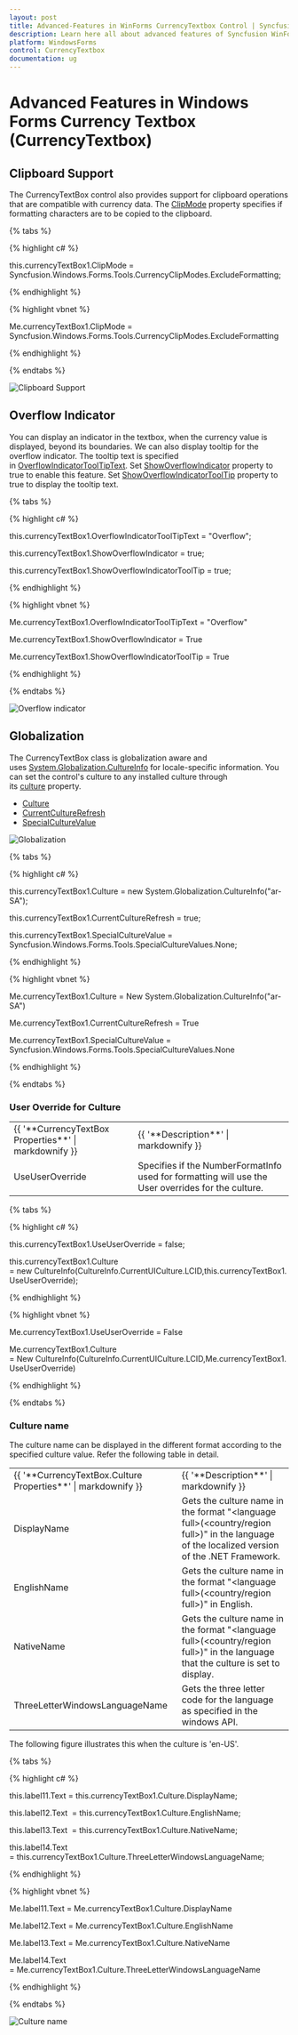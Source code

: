 ```yaml
---
layout: post
title: Advanced-Features in WinForms CurrencyTextbox Control | Syncfusion
description: Learn here all about advanced features of Syncfusion WinForms Currency Textbox (CurrencyTextbox) control and more.
platform: WindowsForms
control: CurrencyTextbox
documentation: ug
---
```


# Advanced Features in Windows Forms Currency Textbox (CurrencyTextbox)

## Clipboard Support

The CurrencyTextBox control also provides support for clipboard operations that are compatible with currency data. The [ClipMode](https://help.syncfusion.com/cr/windowsforms/Syncfusion.Windows.Forms.Tools.NumberTextBoxBase.html#Syncfusion_Windows_Forms_Tools_NumberTextBoxBase_ClipMode) property specifies if formatting characters are to be copied to the clipboard.

{% tabs %}

{% highlight c# %}

this.currencyTextBox1.ClipMode = Syncfusion.Windows.Forms.Tools.CurrencyClipModes.ExcludeFormatting;

{% endhighlight %}

{% highlight vbnet %}

Me.currencyTextBox1.ClipMode = Syncfusion.Windows.Forms.Tools.CurrencyClipModes.ExcludeFormatting

{% endhighlight %}

{% endtabs %}

![Clipboard Support](Overview_images/Overview_img504.png) 



## Overflow Indicator

You can display an indicator in the textbox, when the currency value is displayed, beyond its boundaries. We can also display tooltip for the overflow indicator. The tooltip text is specified in [OverflowIndicatorToolTipText](https://help.syncfusion.com/cr/windowsforms/Syncfusion.Windows.Forms.Tools.TextBoxExt.html#Syncfusion_Windows_Forms_Tools_TextBoxExt_OverflowIndicatorToolTipText). Set [ShowOverflowIndicator](https://help.syncfusion.com/cr/windowsforms/Syncfusion.Windows.Forms.Tools.TextBoxExt.html#Syncfusion_Windows_Forms_Tools_TextBoxExt_ShowOverflowIndicator) property to true to enable this feature. Set [ShowOverflowIndicatorToolTip](https://help.syncfusion.com/cr/windowsforms/Syncfusion.Windows.Forms.Tools.TextBoxExt.html#Syncfusion_Windows_Forms_Tools_TextBoxExt_ShowOverflowIndicatorToolTip) property to true to display the tooltip text.

{% tabs %}

{% highlight c# %}

this.currencyTextBox1.OverflowIndicatorToolTipText = "Overflow";

this.currencyTextBox1.ShowOverflowIndicator = true;

this.currencyTextBox1.ShowOverflowIndicatorToolTip = true;

{% endhighlight %}

{% highlight vbnet %}

Me.currencyTextBox1.OverflowIndicatorToolTipText = "Overflow"

Me.currencyTextBox1.ShowOverflowIndicator = True

Me.currencyTextBox1.ShowOverflowIndicatorToolTip = True

{% endhighlight %}

{% endtabs %}

![Overflow indicator](Overview_images/Overview_img505.png) 

## Globalization

The CurrencyTextBox class is globalization aware and uses [System.Globalization.CultureInfo](https://learn.microsoft.com/en-us/dotnet/api/system.globalization.cultureinfo?view=netframework-4.7.2) for locale-specific information. You can set the control's culture to any installed culture through its [culture](https://help.syncfusion.com/cr/windowsforms/Syncfusion.Windows.Forms.Tools.NumberTextBoxBase.html#Syncfusion_Windows_Forms_Tools_NumberTextBoxBase_Culture) property.

* [Culture](https://help.syncfusion.com/cr/windowsforms/Syncfusion.Windows.Forms.Tools.NumberTextBoxBase.html#Syncfusion_Windows_Forms_Tools_NumberTextBoxBase_Culture)
* [CurrentCultureRefresh](https://help.syncfusion.com/cr/windowsforms/Syncfusion.Windows.Forms.Tools.NumberTextBoxBase.html#Syncfusion_Windows_Forms_Tools_NumberTextBoxBase_CurrentCultureRefresh)
* [SpecialCultureValue](https://help.syncfusion.com/cr/windowsforms/Syncfusion.Windows.Forms.Tools.NumberTextBoxBase.html#Syncfusion_Windows_Forms_Tools_NumberTextBoxBase_SpecialCultureValue)


![Globalization](Overview_images/Overview_img506.png) 

{% tabs %}

{% highlight c# %}



this.currencyTextBox1.Culture = new System.Globalization.CultureInfo("ar-SA");

this.currencyTextBox1.CurrentCultureRefresh = true;

this.currencyTextBox1.SpecialCultureValue = Syncfusion.Windows.Forms.Tools.SpecialCultureValues.None;

{% endhighlight %}

{% highlight vbnet %}



Me.currencyTextBox1.Culture = New System.Globalization.CultureInfo("ar-SA")

Me.currencyTextBox1.CurrentCultureRefresh = True

Me.currencyTextBox1.SpecialCultureValue = Syncfusion.Windows.Forms.Tools.SpecialCultureValues.None

{% endhighlight %}

{% endtabs %}

### User Override for Culture


<table>
<tr>
<td>
{{ '**CurrencyTextBox Properties**' | markdownify }}</td><td>
{{ '**Description**' | markdownify }}</td></tr>
<tr>
<td>
UseUserOverride</td><td>
Specifies if the NumberFormatInfo used for formatting will use the User overrides for the culture.</td></tr>
</table>


{% tabs %}

{% highlight c# %}



this.currencyTextBox1.UseUserOverride = false;

this.currencyTextBox1.Culture = new CultureInfo(CultureInfo.CurrentUICulture.LCID,this.currencyTextBox1.UseUserOverride);

{% endhighlight %}

{% highlight vbnet %}



Me.currencyTextBox1.UseUserOverride = False

Me.currencyTextBox1.Culture = New CultureInfo(CultureInfo.CurrentUICulture.LCID,Me.currencyTextBox1.UseUserOverride)

{% endhighlight %}

{% endtabs %}

### Culture name

The culture name can be displayed in the different format according to the specified culture value. Refer the following table in detail.



<table>
<tr>
<td>
{{ '**CurrencyTextBox.Culture Properties**' | markdownify }}</td><td>
{{ '**Description**' | markdownify }}</td></tr>
<tr>
<td>
DisplayName</td><td>
Gets the culture name in the format "&lt;language full&gt;(&lt;country/region full&gt;)" in the language of the localized version of the .NET Framework.</td></tr>
<tr>
<td>
EnglishName</td><td>
Gets the culture name in the format "&lt;language full&gt;(&lt;country/region full&gt;)" in English.</td></tr>
<tr>
<td>
NativeName</td><td>
Gets the culture name in the format "&lt;language full&gt;(&lt;country/region full&gt;)" in the language that the culture is set to display.</td></tr>
<tr>
<td>
ThreeLetterWindowsLanguageName</td><td>
Gets the three letter code for the language as specified in the windows API.</td></tr>
</table>


The following figure illustrates this when the culture is 'en-US'.

{% tabs %}

{% highlight c# %}



this.label11.Text = this.currencyTextBox1.Culture.DisplayName;

this.label12.Text  = this.currencyTextBox1.Culture.EnglishName;

this.label13.Text  = this.currencyTextBox1.Culture.NativeName;

this.label14.Text  = this.currencyTextBox1.Culture.ThreeLetterWindowsLanguageName;

{% endhighlight %}

{% highlight vbnet %}



Me.label11.Text = Me.currencyTextBox1.Culture.DisplayName

Me.label12.Text = Me.currencyTextBox1.Culture.EnglishName

Me.label13.Text = Me.currencyTextBox1.Culture.NativeName

Me.label14.Text = Me.currencyTextBox1.Culture.ThreeLetterWindowsLanguageName

{% endhighlight %}

{% endtabs %}

![Culture name](Overview_images/Overview_img507.png) 


